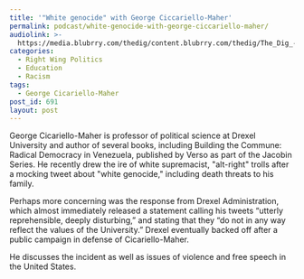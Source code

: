 ```yaml
---
title: '"White genocide" with George Ciccariello-Maher'
permalink: podcast/white-genocide-with-george-ciccariello-maher/
audiolink: >-
  https://media.blubrry.com/thedig/content.blubrry.com/thedig/The_Dig_-_EP10-_DRAFT2.mp3
categories:
  - Right Wing Politics
  - Education
  - Racism
tags:
  - George Cicariello-Maher
post_id: 691
layout: post
---
```


George Cicariello-Maher is professor of political science at Drexel University and author of several books, including Building the Commune: Radical Democracy in Venezuela, published by Verso as part of the Jacobin Series. He recently drew the ire of white supremacist, "alt-right" trolls after a mocking tweet about "white genocide," including death threats to his family.

Perhaps more concerning was the response from Drexel Administration, which almost immediately released a statement calling his tweets “utterly reprehensible, deeply disturbing,” and stating that they “do not in any way reflect the values of the University.” Drexel eventually backed off after a public campaign in defense of Cicariello-Maher.

He discusses the incident as well as issues of violence and free speech in the United States.
